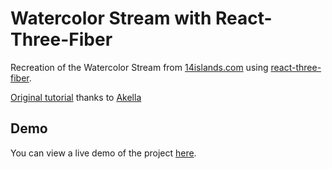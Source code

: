 # Watercolor Stream with React-Three-Fiber

Recreation of the Watercolor Stream from [14islands.com](https://14islands.com) using [react-three-fiber](https://github.com/pmndrs/react-three-fiber).

[Original tutorial](https://www.youtube.com/watch?v=ggruH0fHPOM) thanks to [Akella](https://github.com/akella)

## Demo

You can view a live demo of the project [here](https://josemurillodev.github.io/r3f-watercolor/).